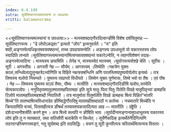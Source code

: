 ```yaml
---
index: 6.4.149
sutra: सूर्यतिष्यागस्त्यमत्स्यानां य उपधायाः
vritti: balamanorama

---
```

<<सूर्यतिष्यागस्त्यमत्स्यानां य उपधायाः>> - मत्स्यशब्दाद्गौरादित्वान्ङीषि विशेष दर्शयितुमाह — सूर्यतिष्टागस्त्य । "ढे लोपोऽकद्र्वाः" इत्यतो "लोप" इत्यनुवर्तते । "य" इति षष्ठी,अङ्गस्येत्यधिकृतमवयवषष्ठन्तं, तच्च उपदायामन्वेति । अङ्गस्य उपधाभूतो यो यकारस्तस्य लोपः स्यादिति लभ्यते ।सूर्यतिष्यागस्त्यमत्स्याना॑मित्यप्यवयवषष्ठन्तं यकारेऽन्वेति, न त्वह्गविशेषणं तदाह-अङ्गस्येत्यादिना । मत्स्यस्य ङ्यामिति । तेनेह न, मत्स्यस्येदं मात्स्यम् ।सूर्यागस्त्ययोश्छे चेति । सूरीयः । सूरी । अगस्तीयः । अगस्ती नेह — सौर्यम् । आगस्त्यम् ।तिष्येति ।नक्षत्रेण युक्तः कालः॑,सन्धिवेलाद्यृतुनक्षत्रेऽभ्योणि॑ति च विहिते नक्षत्रसबन्धिनि अणि परतस्तिष्यपुष्ययोर्यलोप इत्यर्थः । तत्र तिष्यस्य यलोपो नियम्यते । पुष्यस्य त्वप्राप्तो विधीयते । तिष्येण युक्तः पूर्णमासः, तिष्ये भवो वा तैषः । एवं पौषः । नेह — तिष्यस्य पुष्यस्य वाऽयं तैष्यः, पौष्यः । मत्सीति । मत्स्यशब्दाद्गौरादिङीषि यलोपः,यस्येति चे॑त्यकारलोपः । ननुपितृव्यमातुलमातामहपितामहाः॑ इति सूत्रे मातुः पिता पितुः पितेति विग्रहे मातृपितृभ्यां डामहचि टिलोपे मातामहपितामहशब्दौ निपातितौ । तत्र मातुर्माता पितुर्मातेति विग्रहे डामहचः षित्वं विहितं"मातरि षिच्चे"ति ततश्चाषित्त्वविधानादेव ङीष्सिद्धेर्गौरादिषु मातामहीशब्दपाठौ न कर्तव्यः । नचमातरि षिच्चे॑ति न क्रियतामिति वाच्यं, पितामहीत्यत्र ङीषर्थं तस्यावश्यकत्वादित्यत आह — मातरीति । दंष्ट्रेति । दंशेःदाभ्यनीशसे॑ति करणे ष्ट्रन । अत्र षित्त्वे सत्यपि न ङीषिति भावः ।सूर्यादीनामङ्गानामुपधाभूतस्य यकारस्य लोप॑ इति तु न व्याख्यातं, तथा सतिसौरी बलाके॑ति न सिध्येत् । सूर्येणैकदिक् इत्यर्थेतेनैदि॑गित्यणि तदन्तान्ङीप्यणन्तमङ्गं, नतु सूर्यशब्द इति तदसिद्धिः । वचनं तु सूरी कुन्तीत्यत्र चरितार्थमित्यन्यत्र विस्तरः ।